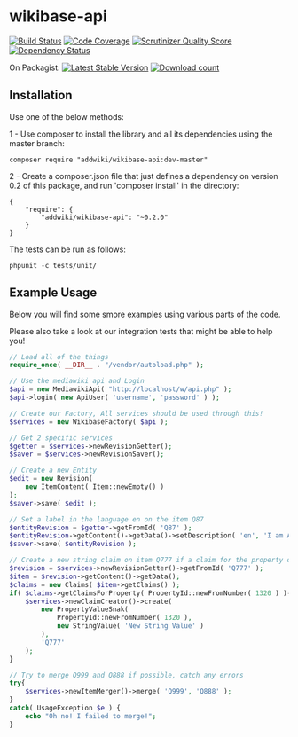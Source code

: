 wikibase-api
==================
[![Build Status](https://travis-ci.org/addwiki/wikibase-api.png?branch=master)](https://travis-ci.org/addwiki/wikibase-api)
[![Code Coverage](https://scrutinizer-ci.com/g/addwiki/wikibase-api/badges/coverage.png?s=ca6d4e50e3ce5b9937a24928d8762af31d4e108c)](https://scrutinizer-ci.com/g/addwiki/wikibase-api/)
[![Scrutinizer Quality Score](https://scrutinizer-ci.com/g/addwiki/wikibase-api/badges/quality-score.png?s=41faa1f91a7d359370de48c4dec28cdd5db47b0d)](https://scrutinizer-ci.com/g/addwiki/wikibase-api/)
[![Dependency Status](https://www.versioneye.com/php/addwiki:wikibase-api/dev-master/badge.svg)](https://www.versioneye.com/php/addwiki:wikibase-api/dev-master)

On Packagist:
[![Latest Stable Version](https://poser.pugx.org/addwiki/wikibase-api/version.png)](https://packagist.org/packages/addwiki/wikibase-api)
[![Download count](https://poser.pugx.org/addwiki/wikibase-api/d/total.png)](https://packagist.org/packages/addwiki/wikibase-api)

## Installation

Use one of the below methods:

1 - Use composer to install the library and all its dependencies using the master branch:

    composer require "addwiki/wikibase-api:dev-master"

2 - Create a composer.json file that just defines a dependency on version 0.2 of this package, and run 'composer install' in the directory:

    {
        "require": {
            "addwiki/wikibase-api": "~0.2.0"
        }
    }

The tests can be run as follows:

    phpunit -c tests/unit/

## Example Usage

Below you will find some smore examples using various parts of the code.

Please also take a look at our integration tests that might be able to help you!

```php
// Load all of the things
require_once( __DIR__ . "/vendor/autoload.php" );

// Use the mediawiki api and Login
$api = new MediawikiApi( "http://localhost/w/api.php" );
$api->login( new ApiUser( 'username', 'password' ) );

// Create our Factory, All services should be used through this!
$services = new WikibaseFactory( $api );

// Get 2 specific services
$getter = $services->newRevisionGetter();
$saver = $services->newRevisionSaver();

// Create a new Entity
$edit = new Revision(
	new ItemContent( Item::newEmpty() )
);
$saver->save( $edit );

// Set a label in the language en on the item Q87
$entityRevision = $getter->getFromId( 'Q87' );
$entityRevision->getContent()->getData()->setDescription( 'en', 'I am A description' );
$saver->save( $entityRevision );

// Create a new string claim on item Q777 if a claim for the property doesn't already exist
$revision = $services->newRevisionGetter()->getFromId( 'Q777' );
$item = $revision->getContent()->getData();
$claims = new Claims( $item->getClaims() );
if( $claims->getClaimsForProperty( PropertyId::newFromNumber( 1320 ) )->isEmpty() ) {
	$services->newClaimCreator()->create(
		new PropertyValueSnak(
			PropertyId::newFromNumber( 1320 ),
			new StringValue( 'New String Value' )
		),
		'Q777'
	);
}

// Try to merge Q999 and Q888 if possible, catch any errors
try{
	$services->newItemMerger()->merge( 'Q999', 'Q888' );
}
catch( UsageException $e ) {
	echo "Oh no! I failed to merge!";
}
```
